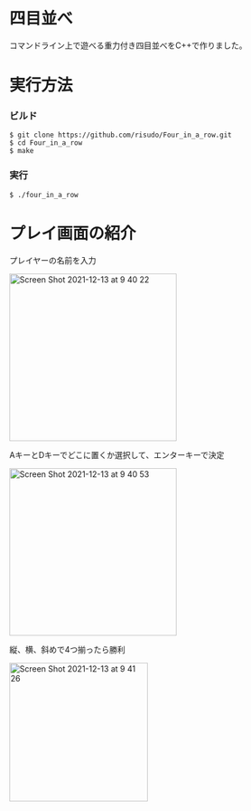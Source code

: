 # 四目並べ
コマンドライン上で遊べる重力付き四目並べをC++で作りました。

# 実行方法
### ビルド
```
$ git clone https://github.com/risudo/Four_in_a_row.git
$ cd Four_in_a_row
$ make
```

### 実行
```
$ ./four_in_a_row
```
# プレイ画面の紹介
プレイヤーの名前を入力

<img width="296" alt="Screen Shot 2021-12-13 at 9 40 22" src="https://user-images.githubusercontent.com/76856052/145736566-dc0d4e09-2c1c-4237-81e1-7bd1095af263.png">

AキーとDキーでどこに置くか選択して、エンターキーで決定

<img width="296" alt="Screen Shot 2021-12-13 at 9 40 53" src="https://user-images.githubusercontent.com/76856052/145736590-eca85e6b-411c-435b-9e63-07f72651582f.png">

縦、横、斜めで4つ揃ったら勝利

<img width="245" alt="Screen Shot 2021-12-13 at 9 41 26" src="https://user-images.githubusercontent.com/76856052/145736608-855af768-26a1-44d1-853c-f9211e36f21f.png">
